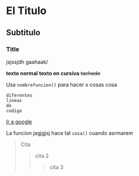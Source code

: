 # El Titulo
## Subtitulo
### Title
jsjssjdh
gaahaak/


**texto normal**
__texto en cursiva__
~~tachado~~

Usa `nombrefuncion()` para hacer x cosas
cosa

```
diferentes
lineas
de
codigo
```

[Ir a google](https.//www.google.es)

La funcion jagjgjsj hace tal `cosa()` cuando asrmarem

>Cita
>>cita 2
>>>cita 3
